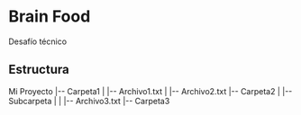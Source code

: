# Brain Food
Desafío técnico

## Estructura

Mi Proyecto
  |-- Carpeta1
  |  |-- Archivo1.txt
  |  |-- Archivo2.txt
  |-- Carpeta2
  |  |-- Subcarpeta
  |  |  |-- Archivo3.txt
  |-- Carpeta3

